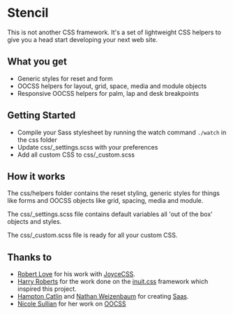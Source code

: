 #  Stencil

This is not another CSS framework. It's a set of lightweight CSS helpers to give you a head start developing your next web site.

## What you get
+ Generic styles for reset and form
+ OOCSS helpers for layout, grid, space, media and module objects
+ Responsive OOCSS helpers for palm, lap and desk breakpoints


## Getting Started

- Compile your Sass stylesheet by running the watch command `./watch` in the css
  folder
- Update css/_settings.scss with your preferences
- Add all custom CSS to css/_custom.scss

## How it works

The css/helpers folder contains the reset styling, generic styles for things like forms and OOCSS objects like grid, spacing, media and module.

The css/_settings.scss file contains default variables all 'out of the box' objects and styles.

The css/_custom.scss file is ready for all your custom CSS.

## Thanks to

- [Robert Love](https://github.com/Robert-Love) for his work with [JoyceCSS](http://joycecss.com/).
- [Harry Roberts](http://hry.rbrts.me) for the work done on the [inuit.css](https://github.com/csswizardry/inuit.css) framework which inspired this project.
- [Hampton Catlin](http://www.hamptoncatlin.com/) and [Nathan Weizenbaum](http://nex-3.com/) for creating [Saas](http://sass-lang.com/).
- [Nicole Sullian](https://github.com/stubbornella) for her work on [OOCSS](https://github.com/stubbornella/oocss)
